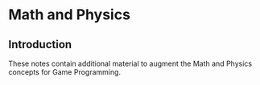 # Math and Physics

## Introduction
These notes contain additional material to augment the Math and Physics concepts for Game Programming.
